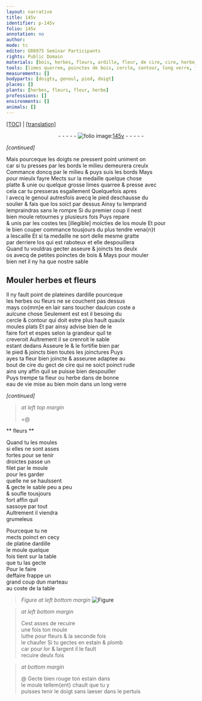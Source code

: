 ```yaml
---
layout: narrative
title: 145v
identifier: p-145v
folio: 145v
annotation: no
author:
mode: tc
editor: GR8975 Seminar Participants
rights: Public Domain
materials: [bois, herbes, fleurs, ardille, fleur, de cire, cire, herbe, eau de vie, luthe, estain, plomb, or, argent]
tools: [limes quarree, poinctes de bois, cercle, contour, long verre, filet, moule, marteau]
measurements: []
bodyparts: [doigts, genoul, pied, doigt]
places: []
plants: [herbes, fleurs, fleur, herbe]
professions: []
environments: []
animals: []
---
```


<p><a href="{{ site.baseurl }}/diplomatic/" target="_blank">[TOC]</a> | <a href="{{ site.baseurl }}/texts/p-145v_tl/">[translation]</a></p><div class="folio" align="center">- - - - - <a href="http://gallica.bnf.fr/ark:/12148/btv1b10500001g/f296.image" target="_blank"><img src="https://cu-mkp.github.io/2017-workshop-edition/assets/photo-icon.png" alt="folio image: " style="display:inline-block; margin-bottom:-3px;"/>145v</a> - - - - - </div>  
 
*[continued]*
  
Mais <span class="del">pourceque</span> les <span class="bp">doigts</span> ne pressent point uniment <span class="del">on</span><br/> car si tu presses par les bords le milieu demeurera creulx<br/> Commance doncq par le milieu & puys suis les bords Mays<br/> pour mieulx fayre Mects sur la medaille quelque chose<br/> platte & unie ou quelque grosse <span class="tl">limes quarree</span> & presse avec<br/> cela car tu presseras esgallement Quelquefois <span class="del">apres</span><br/> <span class="del">l</span> avecq le <span class="bp">genoul</span> autresfois avecq le <span class="bp">pied</span> deschausse du<br/> soulier & fais que los soict par dessus Ainsy tu <span class="del">lemprand</span><br/> lempraindras sans le rompre Si du premier coup il nest<br/> bien moule retournes y plusieurs fois Puys repare<br/> & unis par les costes tes <span class="del">[illegible]</span> moicties de los moule Et pour<br/> le bien couper commance tousjours du plus tendre vena{n}t<br/> a lescaille Et si ta medaille ne sort delle mesme gratte<br/> par derriere los qui est raboteux et elle despouillera<br/> Quand tu vouldras gecter asseure & joincts tes deulx<br/> os avecq de petites <span class="tl">poinctes de <span class="m">bois</span></span> & Mays pour mouler<br/> bien net il ny ha que nostre sable
 
 
  

## Mouler <span class="m"><span class="pa">herbes</span></span> et <span class="m"><span class="pa">fleurs</span></span>

 
Il ny fault point de plateines d<span class="m">ardille</span> pourceque<br/> les <span class="m"><span class="pa">herbes</span></span> ou <span class="m"><span class="pa">fleurs</span></span> ne se couchent pas dessus<br/> mays co{mm}e en lair sans toucher daulcun coste a<br/> aulcune chose Seulement est <span class="del">est</span> il besoing du<br/> <span class="tl">cercle</span> & <span class="tl">contour</span> qui doit estre plus hault quaulx<br/> moules plats Et par ainsy advise bien de le<br/> faire fort et espes selon la grandeur quil te<br/> creveroit Aultrement il se crenroit le sable<br/> estant dedans Asseure le & le fortifie bien par<br/> le pied & joincts bien toutes les joinctures Puys<br/> ayes ta <span class="m"><span class="pa">fleur</span></span> bien joincte & asseuree adaptee au<br/> bout <span class="m"><span class="del">de cire</span></span> du gect de <span class="m">cire</span> qui ne soict poinct rude<br/> ains uny affin quil se puisse bien despouiller<br/> Puys trempe ta <span class="m"><span class="pa">fleur</span></span> ou <span class="m"><span class="pa">herbe</span></span> dans de bonne<br/> <span class="m">eau de vie</span> mise <span class="del">au bien moin</span> dans un <span class="tl">long verre</span>
 
*[continued]*
 
 
> *at left top margin*
> 
> 
>    \+@ 

** <span class="m"><span class="pa">fleurs</span></span> **

 
Quand tu les moules<br/> si elles ne sont asses<br/> fortes pour se tenir<br/> droictes passe un<br/> <span class="tl">filet</span> par le <span class="tl">moule</span><br/> pour les garder<br/> quelle ne se haulssent<br/> & gecte le sable peu a peu<br/> & soufle tousjours<br/> fort affin quil<br/> sassoye par tout<br/> Aultrement il viendra<br/> grumeleus
 
 Pourceque tu ne<br/> mects poinct en cecy<br/> de platine d<span class="m">ardille</span><br/> le moule quelque<br/> fois tient sur la table<br/> que tu las gecte<br/> Pour le faire<br/> deffaire frappe un<br/> grand coup dun <span class="tl">marteau</span><br/> au coste de la table
 
 
> *Figure*
> *at left bottom margin*
> <a href="https://drive.google.com/open?id=0B9-oNrvWdlO5b1FOQ1Z5b1J3TWc" target="_blank"><img src="https://cu-mkp.github.io/GR8975-edition/assets/photo-icon.png" alt="Figure" style="display:inline-block; margin-bottom:-3px;"/></a>
 
> *at left bottom margin*
> 
> 
>  Cest asses de recuire<br/> une fois ton <span class="tl">moule</span><br/> <span class="m">luthe</span> pour <span class="m"><span class="pa">fleurs</span></span> & la seconde fois<br/> le chaufer Si tu gectes en <span class="m">estain</span> & <span class="m">plomb</span><br/> car pour l<span class="m">or</span> & l<span class="m">argent</span> il le fault<br/> recuire deulx fois
 
> *at bottom margin*
> 
> 
> @ Gecte bien rouge ton <span class="m">estain</span> dans<br/> le <span class="tl">moule</span> tellem{ent} chault que tu y<br/> puisses tenir le <span class="bp">doigt</span> sans laeser dans le pertuis
